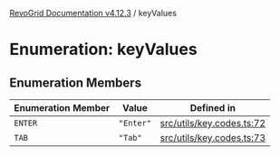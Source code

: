 [RevoGrid Documentation v4.12.3](README.md) / keyValues

# Enumeration: keyValues

## Enumeration Members

| Enumeration Member | Value | Defined in |
| ------ | ------ | ------ |
| `ENTER` | `"Enter"` | [src/utils/key.codes.ts:72](https://github.com/revolist/revogrid/blob/d8faaf908685ef9767dc3ea8ccad1628e41fbf76/src/utils/key.codes.ts#L72) |
| `TAB` | `"Tab"` | [src/utils/key.codes.ts:73](https://github.com/revolist/revogrid/blob/d8faaf908685ef9767dc3ea8ccad1628e41fbf76/src/utils/key.codes.ts#L73) |
